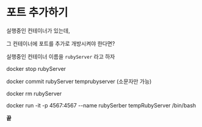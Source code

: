 
# 포트 추가하기

실행중인 컨테이너가 있는데,

그 컨테이너에 포트를 추가로 개방시켜야 한다면?

실행중인 컨테이너 이름을 `rubyServer` 라고 하자

docker stop rubyServer

docker commit rubyServer temprubyserver (소문자만 가능)

docker rm rubyServer

docker run -it -p 4567:4567 --name rubySerber  tempRubyServer /bin/bash


**끝**
